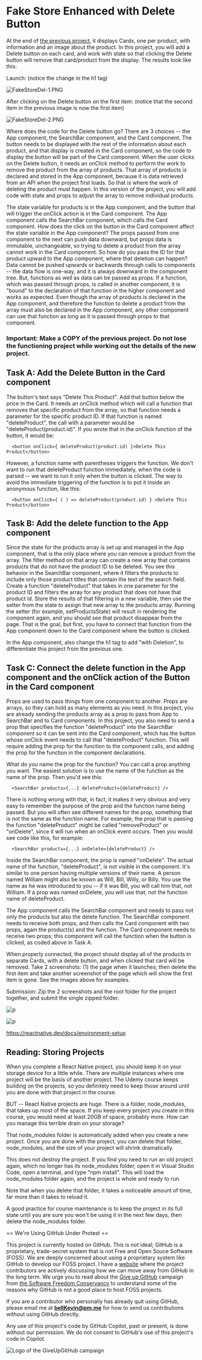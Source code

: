 # Fake Store Enhanced with Delete Button

At the end of [the previous project](https://github.com/bell-kevin/fakeStoreEnhancedWithCards), it displays Cards, one per product, with information and an image about the product. In this project, you will add a Delete button on each card, and work with state so that clicking the Delete button will remove that card/product from the display. The results look like this:

Launch: (notice the change in the h1 tag)

![FakeStoreDel-1.PNG](https://github.com/bell-kevin/fakeStoreEnhancedWithDeleteButton/blob/main/readMeScreenShots/FakeStoreDel-1.PNG)

 

After clicking on the Delete button on the first item: (notice that the second item in the previous image is now the first item)

![FakeStoreDel-2.PNG](https://github.com/bell-kevin/fakeStoreEnhancedWithDeleteButton/blob/main/readMeScreenShots/FakeStoreDel-2.PNG)

 

Where does the code for the Delete button go? There are 3 choices -- the App component, the SearchBar component, and the Card component. The button needs to be displayed with the rest of the information about each product, and that display is created in the Card component, so the code to display the button will be part of the Card component. When the user clicks on the Delete button, it needs an onClick method to perform the work to remove the product from the array of products. That array of products is declared and stored in the App component, because it is data retrieved from an API when the project first loads. So that is where the work of deleting the product must happen. In this version of the project, you will add code with state and props to adjust the array to remove individual products.

The state variable for products is in the App component, and the button that will trigger the onClick action is in the Card component. The App component calls the SearchBar component, which calls the Card component. How does the click on the button in the Card component affect the state variable in the App component? The props passed from one component to the next can push data downward, but props data is immutable, unchangeable, so trying to delete a product from the array cannot work in the Card component. So how do you pass the ID for that product upward to the App component, where that deletion can happen? Data cannot be pushed upwards or backwards through calls to components -- the data flow is one-way, and it is always downward in the component tree. But, functions as well as data can be passed as props. If a function, which was passed through props, is called in another component, it is "bound" to the declaration of that function in the higher component and works as expected. Even though the array of products is declared in the App component, and therefore the function to delete a product from the array must also be declared in the App component, any other component can use that function as long as it is passed through props to that component.

 

### Important: Make a COPY of the previous project. Do not lose the functioning project while working out the details of the new project.

 

## Task A: Add the Delete Button in the Card component

The button's text says "Delete This Product". Add that button below the price in the Card. It needs an onClick method which will call a function that removes that specific product from the array, so that function needs a parameter for the specific product ID. If that function is named "deleteProduct", the call with a parameter would be "deleteProduct(product.id)". If you wrote that in the onClick function of the button, it would be:

      <button onClick={ deleteProduct(product.id) }>Delete This Product</button>

However, a function name with parentheses triggers the function. We don't want to run that deleteProduct function immediately, when the code is parsed -- we want to run it only when the button is clicked. The way to avoid the immediate triggering of the function is to put it inside an anonymous function, like this:

      <button onClick={ ( ) => deleteProduct(product.id) } >Delete This Product</button>

 

## Task B: Add the delete function to the App component

Since the state for the products array is set up and managed in the App component, that is the only place where you can remove a product from the array. The filter method on that array can create a new array that contains products that do not have the product ID to be deleted. You see this behavior in the SearchBar component, where it filters the products to include only those product titles that contain the text of the search field. Create a function "deleteProduct" that takes in one parameter for the product ID and filters the array for any product that does not have that product id.  Store the results of that filtering in a new variable, then use the setter from the state to assign that new array to the products array. Running the setter (for example, setProductsState) will result in rendering the component again, and you should see that product disappear from the page. That is the goal, but first, you have to connect that function from the App component down to the Card component where the button is clicked.

In the App component, also change the h1 tag to add "with Deletion", to differentiate this project from the previous one.

 

## Task C: Connect the delete function in the App component and the onClick action of the Button in the Card component

Props are used to pass things from one component to another. Props are arrays, so they can hold as many elements as you need. In this project, you are already sending the products array as a prop to pass from App to SearchBar and to Card components. In this project, you also need to send a prop that specifies the function "deleteProduct" into the SearchBar component so it can be sent into the Card component, which has the button whose onClick event needs to call that "deleteProduct" function. This will require adding the prop for the function to the component calls, and adding the prop for the function in the component declarations.

What do you name the prop for the function? You can call a prop anything you want. The easiest solution is to use the name of the function as the name of the prop. Then you'd see this:

      <SearchBar products={...} deleteProduct={deleteProduct} />

There is nothing wrong with that, in fact, it makes it very obvious and very easy to remember the purpose of the prop and the function name being passed. But you will often see different names for the prop, something that is not the same as the function name. For example, the prop that is passing the function "deleteProduct" might be called "removeProduct" or "onDelete", since it will run when an onClick event occurs. Then you would see code like this, for example:

      <SearchBar products={...} onDelete={deleteProduct} />

Inside the SearchBar component, the prop is named "onDelete". The actual name of the function, "deleteProduct", is not visible in the component. It's similar to one person having multiple versions of their name. A person named William might also be known as Will, Bill, Willy, or Billy. You use the name as he was introduced to you -- if it was Bill, you will call him that, not William. If a prop was named onDelete, you will use that, not the function name of deleteProduct. 

The App component calls the SearchBar component and needs to pass not only the products but also the delete function. The SearchBar component needs to receive both props, and then calls the Card component with two props, again the product(s) and the function. The Card component needs to receive two props; this component will call the function when the button is clicked, as coded above in Task A.

When properly connected, the project should display all of the products in separate Cards, with a delete button, and when clicked that card will be removed. Take 2 screenshots: (1) the page when it launches; then delete the first item and take another screenshot of the page which will show the first item is gone. See the images above for examples.

 

Submission: Zip the 2 screenshots and the root folder for the project together, and submit the single zipped folder.

![p](https://github.com/bell-kevin/fakeStoreEnhancedWithDeleteButton/blob/main/outputScreenshots/1.PNG)

![p](https://github.com/bell-kevin/fakeStoreEnhancedWithDeleteButton/blob/main/outputScreenshots/2.PNG)

https://reactnative.dev/docs/environment-setup

## Reading: Storing Projects

When you complete a React Native project, you should keep it on your storage device for a little while. There are multiple instances where one project will be the basis of another project. The Udemy course keeps building on the projects, so you definitely need to keep those around until you are done with that project in the course.

BUT -- React Native projects are huge. There is a folder, node_modules, that takes up most of the space. If you keep every project you create in this course, you would need at least 20GB of space, probably more. How can you manage this terrible drain on your storage?

That node_modules folder is automatically added when you create a new project. Once you are done with the project, you can delete that folder, node_modules, and the size of your project will shrink dramatically.

This does not destroy the project. If you find you need to run an old project again, which no longer has its node_modules folder, open it in Visual Studio Code, open a terminal, and type "npm install". This will load the node_modules folder again, and the project is whole and ready to run. 

Note that when you delete that folder, it takes a noticeable amount of time, far more than it takes to reload it. 

A good practice for course maintenance is to keep the project in its full state until you are sure you won't be using it in the next few days, then delete the node_modules folder.


== We're Using GitHub Under Protest ==

This project is currently hosted on GitHub.  This is not ideal; GitHub is a
proprietary, trade-secret system that is not Free and Open Souce Software
(FOSS).  We are deeply concerned about using a proprietary system like GitHub
to develop our FOSS project. I have a [website](https://bellKevin.me) where the
project contributors are actively discussing how we can move away from GitHub
in the long term.  We urge you to read about the [Give up GitHub](https://GiveUpGitHub.org) campaign 
from [the Software Freedom Conservancy](https://sfconservancy.org) to understand some of the reasons why GitHub is not 
a good place to host FOSS projects.

If you are a contributor who personally has already quit using GitHub, please
email me at **bellKevin@pm.me** for how to send us contributions without
using GitHub directly.

Any use of this project's code by GitHub Copilot, past or present, is done
without our permission.  We do not consent to GitHub's use of this project's
code in Copilot.

![Logo of the GiveUpGitHub campaign](https://sfconservancy.org/img/GiveUpGitHub.png)
